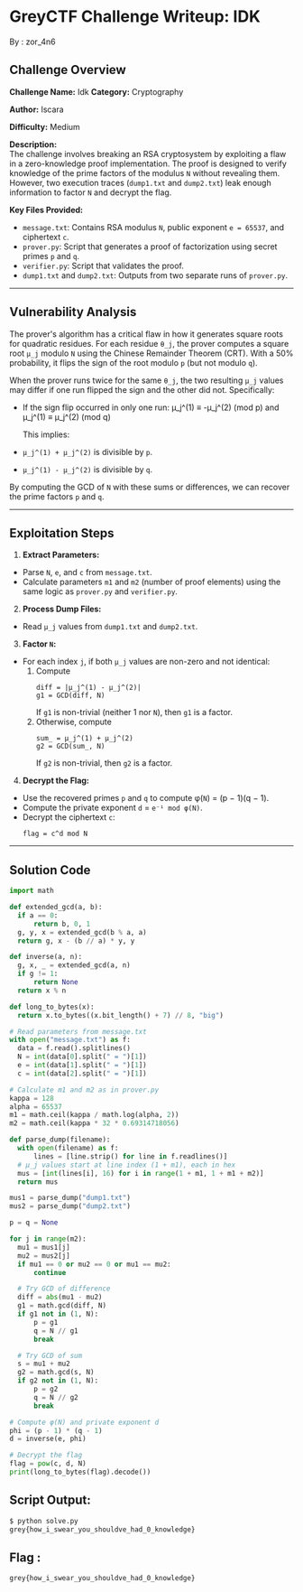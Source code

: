 # GreyCTF Challenge Writeup: IDK
By : zor_4n6

## Challenge Overview

**Challenge Name:** Idk 
**Category:** Cryptography

**Author:** Iscara

**Difficulty:** Medium  

**Description:**  
The challenge involves breaking an RSA cryptosystem by exploiting a flaw in a zero-knowledge proof implementation. The proof is designed to verify knowledge of the prime factors of the modulus `N` without revealing them. However, two execution traces (`dump1.txt` and `dump2.txt`) leak enough information to factor `N` and decrypt the flag.

**Key Files Provided:**
- `message.txt`: Contains RSA modulus `N`, public exponent `e = 65537`, and ciphertext `c`.
- `prover.py`: Script that generates a proof of factorization using secret primes `p` and `q`.
- `verifier.py`: Script that validates the proof.
- `dump1.txt` and `dump2.txt`: Outputs from two separate runs of `prover.py`.

---

## Vulnerability Analysis
The prover's algorithm has a critical flaw in how it generates square roots for quadratic residues. For each residue `θ_j`, the prover computes a square root `μ_j` modulo `N` using the Chinese Remainder Theorem (CRT). With a 50% probability, it flips the sign of the root modulo `p` (but not modulo `q`).

When the prover runs twice for the same `θ_j`, the two resulting `μ_j` values may differ if one run flipped the sign and the other did not. Specifically:

- If the sign flip occurred in only one run:
  μ_j^(1) ≡ -μ_j^(2) (mod p) and μ_j^(1) ≡ μ_j^(2) (mod q)


  This implies:
- `μ_j^(1) + μ_j^(2)` is divisible by `p`.
- `μ_j^(1) - μ_j^(2)` is divisible by `q`.

By computing the GCD of `N` with these sums or differences, we can recover the prime factors `p` and `q`.

---

## Exploitation Steps

1. **Extract Parameters:**
 - Parse `N`, `e`, and `c` from `message.txt`.
 - Calculate parameters `m1` and `m2` (number of proof elements) using the same logic as `prover.py` and `verifier.py`.

2. **Process Dump Files:**
 - Read `μ_j` values from `dump1.txt` and `dump2.txt`.

3. **Factor `N`:**
 - For each index `j`, if both `μ_j` values are non-zero and not identical:
   1. Compute 
      ```
      diff = |μ_j^(1) - μ_j^(2)|
      g1 = GCD(diff, N)
      ```
      If `g1` is non-trivial (neither 1 nor `N`), then `g1` is a factor.
   2. Otherwise, compute 
      ```
      sum_ = μ_j^(1) + μ_j^(2)
      g2 = GCD(sum_, N)
      ```
      If `g2` is non-trivial, then `g2` is a factor.

4. **Decrypt the Flag:**
 - Use the recovered primes `p` and `q` to compute φ(`N`) = (p − 1)(q − 1).
 - Compute the private exponent `d` = `e⁻¹ mod φ(N)`.
 - Decrypt the ciphertext `c`:
   ```
   flag = c^d mod N
   ```

---

## Solution Code
```python
import math

def extended_gcd(a, b):
  if a == 0:
      return b, 0, 1
  g, y, x = extended_gcd(b % a, a)
  return g, x - (b // a) * y, y

def inverse(a, n):
  g, x, _ = extended_gcd(a, n)
  if g != 1:
      return None
  return x % n

def long_to_bytes(x):
  return x.to_bytes((x.bit_length() + 7) // 8, "big")

# Read parameters from message.txt
with open("message.txt") as f:
  data = f.read().splitlines()
  N = int(data[0].split(" = ")[1])
  e = int(data[1].split(" = ")[1])
  c = int(data[2].split(" = ")[1])

# Calculate m1 and m2 as in prover.py
kappa = 128
alpha = 65537
m1 = math.ceil(kappa / math.log(alpha, 2))
m2 = math.ceil(kappa * 32 * 0.69314718056)

def parse_dump(filename):
  with open(filename) as f:
      lines = [line.strip() for line in f.readlines()]
  # μ_j values start at line index (1 + m1), each in hex
  mus = [int(lines[i], 16) for i in range(1 + m1, 1 + m1 + m2)]
  return mus

mus1 = parse_dump("dump1.txt")
mus2 = parse_dump("dump2.txt")

p = q = None

for j in range(m2):
  mu1 = mus1[j]
  mu2 = mus2[j]
  if mu1 == 0 or mu2 == 0 or mu1 == mu2:
      continue

  # Try GCD of difference
  diff = abs(mu1 - mu2)
  g1 = math.gcd(diff, N)
  if g1 not in (1, N):
      p = g1
      q = N // g1
      break

  # Try GCD of sum
  s = mu1 + mu2
  g2 = math.gcd(s, N)
  if g2 not in (1, N):
      p = g2
      q = N // g2
      break

# Compute φ(N) and private exponent d
phi = (p - 1) * (q - 1)
d = inverse(e, phi)

# Decrypt the flag
flag = pow(c, d, N)
print(long_to_bytes(flag).decode())

  ```

## Script Output:

```bash
$ python solve.py
grey{how_i_swear_you_shouldve_had_0_knowledge}

```

## Flag :
```txt
grey{how_i_swear_you_shouldve_had_0_knowledge}
```

